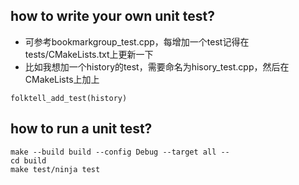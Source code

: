 ## how to write your own unit test?
* 可参考bookmarkgroup_test.cpp，每增加一个test记得在tests/CMakeLists.txt上更新一下
* 比如我想加一个history的test，需要命名为hisory_test.cpp，然后在CMakeLists上加上
```
folktell_add_test(history)
```


## how to run a unit test?
```
make --build build --config Debug --target all --
cd build
make test/ninja test
```
